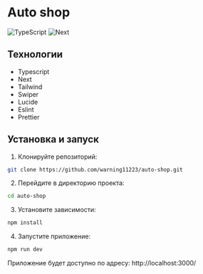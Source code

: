 # Auto shop

![TypeScript](https://img.shields.io/badge/TypeScript-5.8.3-orange)
![Next](https://img.shields.io/badge/Next-15.3.3-orange)

## Технологии

- Typescript
- Next
- Tailwind
- Swiper
- Lucide
- Eslint
- Prettier

## Установка и запуск

1. Клонируйте репозиторий:
```bash
git clone https://github.com/warning11223/auto-shop.git
```
2. Перейдите в директорию проекта:
```bash
cd auto-shop
```

3. Установите зависимости:
```bash
npm install
```

4. Запустите приложение:
```bash
npm run dev
```
Приложение будет доступно по адресу: http://localhost:3000/


